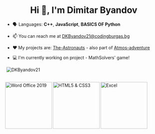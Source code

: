 <h1 align="center">Hi 👋, I'm Dimitar Byandov</h1>


- 🗣 Languages: **C++**, **JavaScript**, **BASICS OF Python**

- 📫 You can reach me at DKByandov21@codingburgas.bg

- ❤️ My projects are: [The-Astronauts](https://github.com/nzstoyanov21/The-Astronauts) - also part of [Atmos-adventure](https://github.com/codingburgas/atmos-adventure)

- 💻 I'm currently working on project - MathSolvers' game!
<p>&nbsp;<img align="center" src="https://github-readme-stats.vercel.app/api?username=DKByandov21&show_icons=true&locale=en" alt="DKByandov21" /></p>

<br>
<a href ="https://www.credly.com/badges/36fd5d89-e190-4c72-8939-6dd5593dbd91"><img align="left" alt="Word Office 2019" width="150px" src="https://images.credly.com/size/340x340/images/fd092703-61db-4e9f-9c7c-2211d44ca87d/MOS_Word.png"></a>
<a href ="https://www.credly.com/badges/a0f1a5c4-764d-49d8-b8fb-cc658d994276"><img align="left" alt="HTML5 & CSS3" width="150px" src="https://images.credly.com/size/340x340/images/e2dc688d-de61-44a5-81af-ee96f117a211/ITS-Badges_HTML-and-CSS_1200px.png" ></a>
  <a href ="https://www.credly.com/earner/earned/badge/d0712237-b69d-4fcb-9f56-82cd7ff1cefd"><img align="left" alt="Excel" width="150px" src="https://images.credly.com/size/340x340/images/9d2bcbe6-519f-4ed0-ad34-aca077421568/MOS_Excel.png" ></a>
